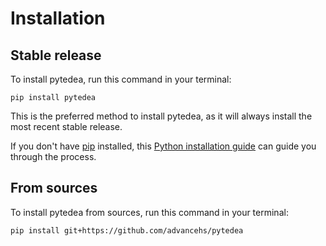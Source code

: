 # Installation

## Stable release

To install pytedea, run this command in your terminal:

```
pip install pytedea
```

This is the preferred method to install pytedea, as it will always install the most recent stable release.

If you don't have [pip](https://pip.pypa.io) installed, this [Python installation guide](http://docs.python-guide.org/en/latest/starting/installation/) can guide you through the process.

## From sources

To install pytedea from sources, run this command in your terminal:

```
pip install git+https://github.com/advancehs/pytedea
```
